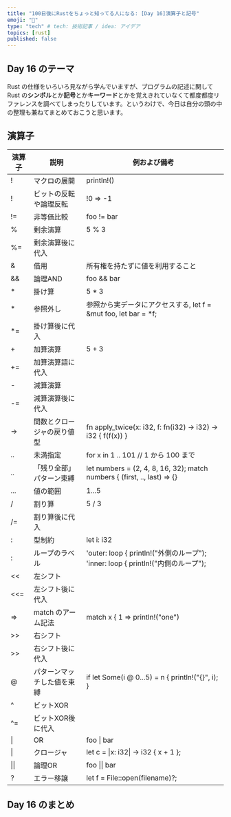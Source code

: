 ```yaml
---
title: "100日後にRustをちょっと知ってる人になる: [Day 16]演算子と記号"
emoji: "🦀"
type: "tech" # tech: 技術記事 / idea: アイデア
topics: [rust]
published: false
---
```

## Day 16 のテーマ

Rust の仕様をいろいろ見ながら学んでいますが、プログラムの記述に関して Rust の**シンボル**とか**記号**とか**キーワード**とかを覚えきれていなくて都度都度リファレンスを調べてしまったりしています。というわけで、今日は自分の頭の中の整理も兼ねてまとめておこうと思います。

## 演算子

|演算子|説明|例および備考|
|-----|---|--|
|!|マクロの展開|println!()|
|!|ビットの反転や論理反転|!0 => -1|
|!=|非等価比較|foo != bar|
|%|剰余演算|5 % 3|
|%=|剰余演算後に代入||
|&|借用|所有権を持たずに値を利用すること|
|&&|論理AND|foo && bar|
|*|掛け算|5 * 3|
|*|参照外し|参照から実データにアクセスする, let f = &mut foo, let bar = *f;|
|*=|掛け算後に代入||
|+|加算演算|5 + 3|
|+=|加算演算語に代入||
|-|減算演算||
|-=|減算演算後に代入||
|->|関数とクロージャの戻り値型|fn apply_twice(x: i32, f: fn(i32) -> i32) -> i32 { f(f(x)) }|
|..|未満指定|for x in 1 .. 101 // 1 から 100 まで|
|..|「残り全部」パターン束縛|let numbers = (2, 4, 8, 16, 32); match numbers { (first, .., last) => {}|
|...|値の範囲|1...5|
|/|割り算|5 / 3|
|/=|割り算後に代入||
|:|型制約|let i: i32|
|:|ループのラベル|'outer: loop { println!("外側のループ"); 'inner: loop { println!("内側のループ");|
|<<|左シフト||
|<<=|左シフト後に代入||
|=>|match のアーム記法|match x { 1 => println!("one")|
|>>|右シフト||
|>>|右シフト後に代入||
|@|パターンマッチした値を束縛| if let Some(i @ 0...5) = n { println!("{}", i); }|
|^|ビットXOR||
|^=|ビットXOR後に代入||
|\||OR|foo \| bar|
|\||クロージャ|let c = \|x: i32\| -> i32 { x + 1 };|
|\|\||論理OR|foo \|\| bar|
|?|エラー移譲|let f = File::open(filename)?;|

## Day 16 のまとめ
